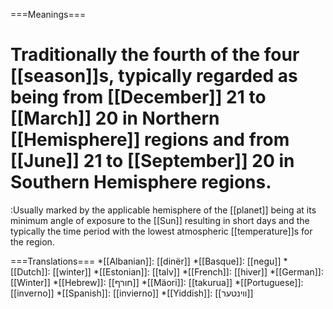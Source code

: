 ===Meanings===
# Traditionally the fourth of the four [[season]]s, typically regarded as being from [[December]] 21 to [[March]] 20 in Northern [[Hemisphere]] regions and from [[June]] 21 to [[September]] 20 in Southern Hemisphere regions. 
:Usually marked by the applicable hemisphere of the [[planet]] being at its minimum angle of exposure to the [[Sun]] resulting in short days and the typically the time period with the lowest atmospheric [[temperature]]s for the region.

===Translations===
*[[Albanian]]: [[dinër]]
*[[Basque]]: [[negu]]
*[[Dutch]]: [[winter]]
*[[Estonian]]: [[talv]]
*[[French]]: [[hiver]]
*[[German]]: [[Winter]]
*[[Hebrew]]: [[חורף]]
*[[Mäori]]: [[takurua]]
*[[Portuguese]]: [[inverno]]
*[[Spanish]]: [[invierno]]
*[[Yiddish]]: [[װינטער]]